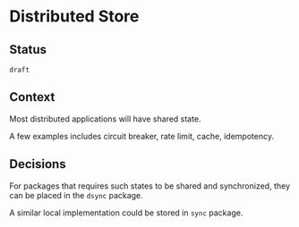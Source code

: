 # Distributed Store

## Status 

`draft`


## Context

Most distributed applications will have shared state.

A few examples includes circuit breaker, rate limit, cache, idempotency.


## Decisions

For packages that requires such states to be shared and synchronized, they can be placed in the `dsync` package.

A similar local implementation could be stored in `sync` package.
